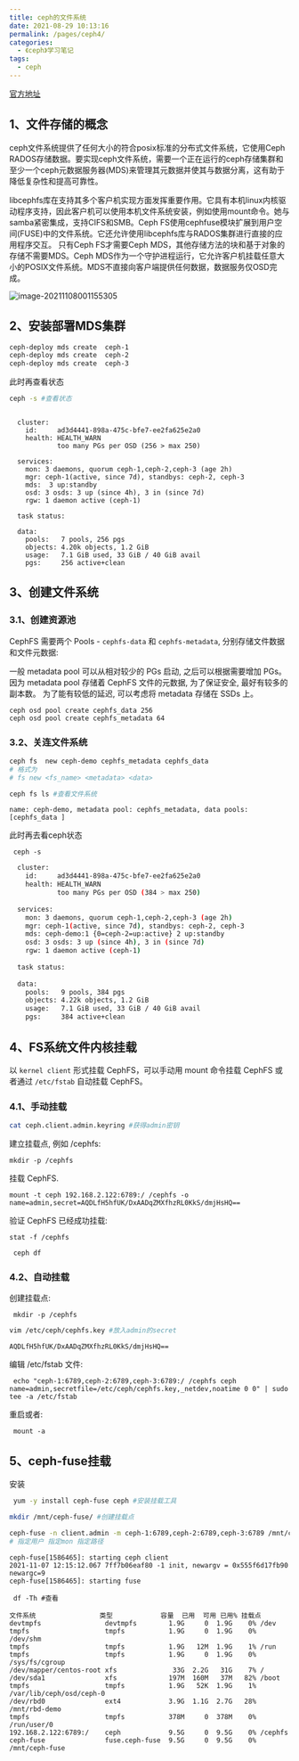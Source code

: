 ```yaml
---
title: ceph的文件系统
date: 2021-08-29 10:13:16
permalink: /pages/ceph4/
categories:
  - 《ceph》学习笔记
tags:
  - ceph
---
```

[官方地址](https://docs.ceph.com/en/pacific/install/manual-deployment/)

<!-- more -->

## 1、文件存储的概念

ceph文件系统提供了任何大小的符合posix标准的分布式文件系统，它使用Ceph RADOS存储数据。要实现ceph文件系统，需要一个正在运行的ceph存储集群和至少一个ceph元数据服务器(MDS)来管理其元数据并使其与数据分离，这有助于降低复杂性和提高可靠性。

libcephfs库在支持其多个客户机实现方面发挥重要作用。它具有本机linux内核驱动程序支持，因此客户机可以使用本机文件系统安装，例如使用mount命令。她与samba紧密集成，支持CIFS和SMB。Ceph FS使用cephfuse模块扩展到用户空间(FUSE)中的文件系统。它还允许使用libcephfs库与RADOS集群进行直接的应用程序交互。
只有Ceph FS才需要Ceph MDS，其他存储方法的块和基于对象的存储不需要MDS。Ceph MDS作为一个守护进程运行，它允许客户机挂载任意大小的POSIX文件系统。MDS不直接向客户端提供任何数据，数据服务仅OSD完成。

![image-20211108001155305](https://cdn.jsdelivr.net/gh/lzq70112/images/blog/image-20211108001155305.png)

## 2、安装部署MDS集群

```sh
ceph-deploy mds create  ceph-1
ceph-deploy mds create  ceph-2
ceph-deploy mds create  ceph-3
```

此时再查看状态

```sh
ceph -s #查看状态
```

```

  cluster:
    id:     ad3d4441-898a-475c-bfe7-ee2fa625e2a0
    health: HEALTH_WARN
            too many PGs per OSD (256 > max 250)
 
  services:
    mon: 3 daemons, quorum ceph-1,ceph-2,ceph-3 (age 2h)
    mgr: ceph-1(active, since 7d), standbys: ceph-2, ceph-3
    mds:  3 up:standby
    osd: 3 osds: 3 up (since 4h), 3 in (since 7d)
    rgw: 1 daemon active (ceph-1)
 
  task status:
 
  data:
    pools:   7 pools, 256 pgs
    objects: 4.20k objects, 1.2 GiB
    usage:   7.1 GiB used, 33 GiB / 40 GiB avail
    pgs:     256 active+clean

```

## 3、创建文件系统

### 3.1、创建资源池

CephFS 需要两个 Pools - `cephfs-data` 和 `cephfs-metadata`, 分别存储文件数据和文件元数据:

一般 metadata pool 可以从相对较少的 PGs 启动, 之后可以根据需要增加 PGs。因为 metadata pool 存储着 CephFS 文件的元数据, 为了保证安全, 最好有较多的副本数。 为了能有较低的延迟, 可以考虑将 metadata 存储在 SSDs 上。

```
ceph osd pool create cephfs_data 256
ceph osd pool create cephfs_metadata 64
```

### 3.2、关连文件系统

```sh
ceph fs  new ceph-demo cephfs_metadata cephfs_data
# 格式为
# fs new <fs_name> <metadata> <data>
```



```sh
ceph fs ls #查看文件系统
```

```
name: ceph-demo, metadata pool: cephfs_metadata, data pools: [cephfs_data ]
```

此时再去看ceph状态

```
 ceph -s
```

```sh
  cluster:
    id:     ad3d4441-898a-475c-bfe7-ee2fa625e2a0
    health: HEALTH_WARN
            too many PGs per OSD (384 > max 250)
 
  services:
    mon: 3 daemons, quorum ceph-1,ceph-2,ceph-3 (age 2h)
    mgr: ceph-1(active, since 7d), standbys: ceph-2, ceph-3
    mds: ceph-demo:1 {0=ceph-2=up:active} 2 up:standby
    osd: 3 osds: 3 up (since 4h), 3 in (since 7d)
    rgw: 1 daemon active (ceph-1)
 
  task status:
 
  data:
    pools:   9 pools, 384 pgs
    objects: 4.22k objects, 1.2 GiB
    usage:   7.1 GiB used, 33 GiB / 40 GiB avail
    pgs:     384 active+clean
```

## 4、FS系统文件内核挂载

以 `kernel client` 形式挂载 CephFS，可以手动用 mount 命令挂载 CephFS 或者通过 `/etc/fstab` 自动挂载 CephFS。

### 4.1、手动挂载

```sh
cat ceph.client.admin.keyring #获得admin密钥
```

建立挂载点, 例如 /cephfs:

```shell
mkdir -p /cephfs
```

挂载 CephFS.

```shell
mount -t ceph 192.168.2.122:6789:/ /cephfs -o name=admin,secret=AQDLfH5hfUK/DxAADqZMXfhzRL0KkS/dmjHsHQ==
```

验证 CephFS 已经成功挂载:

```shell
stat -f /cephfs
```

```
 ceph df
```



### 4.2、自动挂载

创建挂载点:

```shell
 mkdir -p /cephfs
```

```sh
vim /etc/ceph/cephfs.key #放入admin的secret
```

```
AQDLfH5hfUK/DxAADqZMXfhzRL0KkS/dmjHsHQ==
```

编辑 /etc/fstab 文件:

```shell
 echo "ceph-1:6789,ceph-2:6789,ceph-3:6789:/ /cephfs ceph name=admin,secretfile=/etc/ceph/cephfs.key,_netdev,noatime 0 0" | sudo tee -a /etc/fstab
```

重启或者:

```shell
 mount -a
```

## 5、ceph-fuse挂载

安装

```sh
 yum -y install ceph-fuse ceph #安装挂载工具
```

```sh
mkdir /mnt/ceph-fuse/ #创建挂载点
```

```sh
ceph-fuse -n client.admin -m ceph-1:6789,ceph-2:6789,ceph-3:6789 /mnt/ceph-fuse/ 
# 指定用户 指定mon 指定路径
```

```
ceph-fuse[1586465]: starting ceph client
2021-11-07 12:15:12.067 7ff7b06eaf80 -1 init, newargv = 0x555f6d17fb90 newargc=9
ceph-fuse[1586465]: starting fuse
```

```
 df -Th #查看
```

```
文件系统                类型            容量  已用  可用 已用% 挂载点
devtmpfs                devtmpfs        1.9G     0  1.9G    0% /dev
tmpfs                   tmpfs           1.9G     0  1.9G    0% /dev/shm
tmpfs                   tmpfs           1.9G   12M  1.9G    1% /run
tmpfs                   tmpfs           1.9G     0  1.9G    0% /sys/fs/cgroup
/dev/mapper/centos-root xfs              33G  2.2G   31G    7% /
/dev/sda1               xfs             197M  160M   37M   82% /boot
tmpfs                   tmpfs           1.9G   52K  1.9G    1% /var/lib/ceph/osd/ceph-0
/dev/rbd0               ext4            3.9G  1.1G  2.7G   28% /mnt/rbd-demo
tmpfs                   tmpfs           378M     0  378M    0% /run/user/0
192.168.2.122:6789:/    ceph            9.5G     0  9.5G    0% /cephfs
ceph-fuse               fuse.ceph-fuse  9.5G     0  9.5G    0% /mnt/ceph-fuse
```
